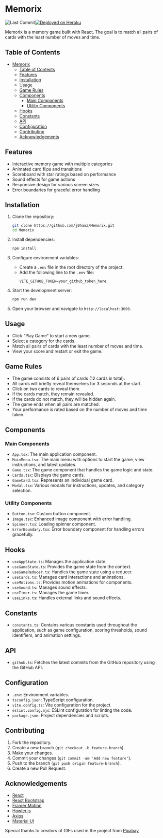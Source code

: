 # Memorix

![Last Commit](https://img.shields.io/github/last-commit/j0hanz/Memorix?label=Updated&style=for-the-badge)[![Deployed on Heroku](https://img.shields.io/badge/Live-2a2a2a?style=for-the-badge&logo=heroku&logoColor=79589f)](https://memorix-128e93e43ff7.herokuapp.com/)

Memorix is a memory game built with React. The goal is to match all pairs of cards with the least number of moves and time.

## Table of Contents

- [Memorix](#memorix)
  - [Table of Contents](#table-of-contents)
  - [Features](#features)
  - [Installation](#installation)
  - [Usage](#usage)
  - [Game Rules](#game-rules)
  - [Components](#components)
    - [Main Components](#main-components)
    - [Utility Components](#utility-components)
  - [Hooks](#hooks)
  - [Constants](#constants)
  - [API](#api)
  - [Configuration](#configuration)
  - [Contributing](#contributing)
  - [Acknowledgements](#acknowledgements)

## Features

- Interactive memory game with multiple categories
- Animated card flips and transitions
- Scoreboard with star ratings based on performance
- Sound effects for game actions
- Responsive design for various screen sizes
- Error boundaries for graceful error handling

## Installation

1. Clone the repository:

   ```sh
   git clone https://github.com/j0hanz/Memorix.git
   cd Memorix
   ```

2. Install dependencies:

   ```sh
   npm install
   ```

3. Configure environment variables:

   - Create a `.env` file in the root directory of the project.
   - Add the following line to the `.env` file:
     ```properties
     VITE_GITHUB_TOKEN=your_github_token_here
     ```

4. Start the development server:

   ```sh
   npm run dev
   ```

5. Open your browser and navigate to `http://localhost:3000`.

## Usage

- Click "Play Game" to start a new game.
- Select a category for the cards.
- Match all pairs of cards with the least number of moves and time.
- View your score and restart or exit the game.

## Game Rules

- The game consists of 6 pairs of cards (12 cards in total).
- All cards will briefly reveal themselves for 3 seconds at the start.
- Click on two cards to reveal them.
- If the cards match, they remain revealed.
- If the cards do not match, they will be hidden again.
- The game ends when all pairs are matched.
- Your performance is rated based on the number of moves and time taken.

## Components

### Main Components

- `App.tsx`: The main application component.
- `MainMenu.tsx`: The main menu with options to start the game, view instructions, and latest updates.
- `Game.tsx`: The game component that handles the game logic and state.
- `Cards.tsx`: Displays the game cards.
- `GameCard.tsx`: Represents an individual game card.
- `Modal.tsx`: Various modals for instructions, updates, and category selection.

### Utility Components

- `Button.tsx`: Custom button component.
- `Image.tsx`: Enhanced image component with error handling.
- `Spinner.tsx`: Loading spinner component.
- `ErrorBoundary.tsx`: Error boundary component for handling errors gracefully.

## Hooks

- `useAppState.ts`: Manages the application state.
- `useGameState.ts`: Provides the game state from the context.
- `useGameReducer.ts`: Handles the game state using a reducer.
- `useCards.ts`: Manages card interactions and animations.
- `useMotions.ts`: Provides motion animations for components.
- `useSound.ts`: Manages sound effects.
- `useTimer.ts`: Manages the game timer.
- `useLinks.ts`: Handles external links and sound effects.

## Constants

- `constants.ts`: Contains various constants used throughout the application, such as game configuration, scoring thresholds, sound identifiers, and animation settings.

## API

- `github.ts`: Fetches the latest commits from the GitHub repository using the GitHub API.

## Configuration

- `.env`: Environment variables.
- `tsconfig.json`: TypeScript configuration.
- `vite.config.ts`: Vite configuration for the project.
- `eslint.config.mjs`: ESLint configuration for linting the code.
- `package.json`: Project dependencies and scripts.

## Contributing

1. Fork the repository.
2. Create a new branch (`git checkout -b feature-branch`).
3. Make your changes.
4. Commit your changes (`git commit -am 'Add new feature'`).
5. Push to the branch (`git push origin feature-branch`).
6. Create a new Pull Request.

## Acknowledgements

- [React](https://reactjs.org/)
- [React Bootstrap](https://react-bootstrap.github.io/)
- [Framer Motion](https://www.framer.com/motion/)
- [Howler.js](https://howlerjs.com/)
- [Axios](https://axios-http.com/)
- [Material UI](https://mui.com/material-ui/material-icons/)

Special thanks to creators of GIFs used in the project from [Pixabay](https://pixabay.com/)
